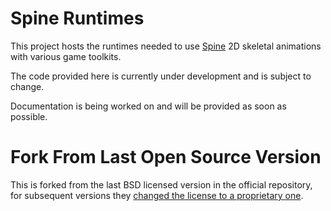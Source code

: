 # Spine Runtimes

This project hosts the runtimes needed to use [Spine](http://esotericsoftware.com/) 2D skeletal animations with various game toolkits.

The code provided here is currently under development and is subject to change.

Documentation is being worked on and will be provided as soon as possible.

# Fork From Last Open Source Version

This is forked from the last BSD licensed version in the official repository, for subsequent versions they [changed the license to a proprietary one](https://github.com/EsotericSoftware/spine-runtimes/commit/e2fccf72d6541c598172a538d4d497e6d13340cc).
